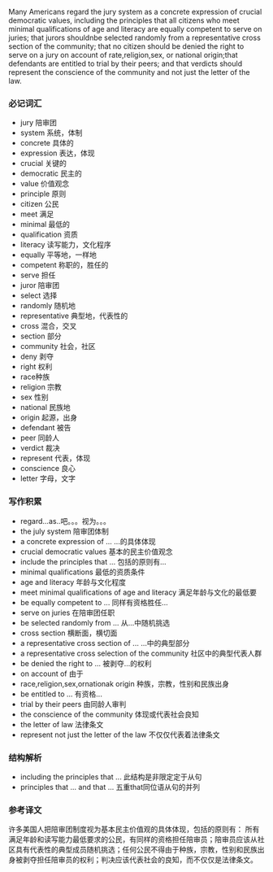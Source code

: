 Many Americans regard the jury system as a concrete expression of crucial democratic values, including the principles that all citizens who meet minimal qualifications of age and literacy are equally competent to serve on juries; that jurors shouldnbe selected randomly from a representative cross section of the community; that no citizen should be denied the right to serve on a jury on account of rate,religion,sex, or national origin;that defendants are entitled to trial by their peers; and that verdicts should represent the conscience of the community and not just the letter of the law.

### 必记词汇
* jury 陪审团
* system 系统，体制
* concrete 具体的
* expression 表达，体现
* crucial 关键的
* democratic 民主的
* value 价值观念
* principle 原则
* citizen 公民
* meet 满足
* minimal 最低的
* qualification 资质
* literacy 读写能力，文化程序
* equally 平等地，一样地
* competent 称职的，胜任的
* serve 担任
* juror 陪审团
* select 选择
* randomly 随机地
* representative 典型地，代表性的
* cross 混合，交叉
* section 部分
* community 社会，社区
* deny 剥夺
* right 权利
* race种族
* religion 宗教
* sex 性别
* national 民族地
* origin 起源，出身
* defendant 被告
* peer 同龄人
* verdict 裁决
* represent 代表，体现
* conscience 良心
* letter 字母，文字

### 写作积累
* regard...as..吧。。。视为。。。
* the july system 陪审团体制
* a concrete expression of ...  ...的具体体现
* crucial democratic values 基本的民主价值观念
* include the principles that ...  包括的原则有...
* minimal qualifications 最低的资质条件
* age and literacy 年龄与文化程度
* meet minimal qualifications of age and literacy 满足年龄与文化的最低要
* be equally competent to ... 同样有资格胜任...
* serve on juries 在陪审团任职
* be selected randomly from ... 从...中随机挑选
* cross section 横断面，横切面
* a representative cross section of ...  ...中的典型部分
* a representative cross selection of the community 社区中的典型代表人群
* be denied the right to ... 被剥夺...的权利
* on account of 由于
* race,religion,sex,ornationak origin 种族，宗教，性别和民族出身
* be entitled to ... 有资格...
* trial by their peers 由同龄人审判
* the conscience of the community 体现或代表社会良知
* the letter of law 法律条文
* represent not just the letter of the law 不仅仅代表着法律条文

### 结构解析
* including the principles that ...   此结构是非限定定于从句
* principles that ... and that ... 五重that同位语从句的并列

### 参考译文
许多美国人把陪审团制度视为基本民主价值观的具体体现，包括的原则有：
所有满足年龄和读写能力最低要求的公民，有同样的资格担任陪审员；陪审员应该从社区具有代表性的典型成员随机挑选；任何公民不得由于种族，宗教，性别和民族出身被剥夺担任陪审员的权利；判决应该代表社会的良知，而不仅仅是法律条文。
